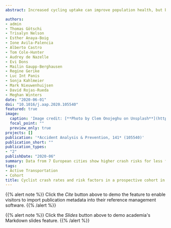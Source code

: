 ```yaml
---
abstract: Increased cycling uptake can improve population health, but barriers include real and perceived risks. Crash risk factors are important to understand in order to improve safety and increase cycling uptake. Many studies of cycling crash risk are based on combining diverse sources of crash and exposure data, such as police databases (crashes) and travel surveys (exposure), based on shared geography and time. When conflating crash and exposure data from different sources, the risk factors that can be quantified are only those variables common to both datasets, which tend to be limited to geography (e.g. countries, provinces, municipalities) and a few general road user characteristics (e.g. gender and age strata). The Physical Activity through Sustainable Transport Approaches (PASTA) project was a prospective cohort study that collected both crash and exposure data from seven European cities (Antwerp, Barcelona, London, Örebro, Rome, Vienna and Zürich). The goal of this research was to use data from the PASTA project to quantify exposure-adjusted crash rates and model adjusted crash risk factors, including detailed sociodemographic characteristics, attitudes about transportation, neighbourhood built environment features and location by city. We used negative binomial regression to model the influence of risk factors independent of exposure. Of the 4,180 cyclists, 10.2 % reported 535 crashes. We found that overall crash rates were 6.7 times higher in London, the city with the highest crash rate, relative to Örebro, the city with the lowest rate. Differences in overall crash rates between cities are driven largely by crashes that did not require medical treatment and that involved motor-vehicles. In a parsimonious crash risk model, we found higher crash risks for less frequent cyclists, men, those who perceive cycling to not be well regarded in their neighbourhood, and those who live in areas of very high building density. Longitudinal collection of crash and exposure data can provide important insights into individual differences in crash risk. Substantial differences in crash risks between cities, neighbourhoods and population groups suggest there is great potential for improvement in cycling safety.

authors:
- admin
- Thomas Götschi
- Trisalyn Nelson 
- Esther Anaya-Boig 
- Ione Avila-Palencia 
- Alberto Castro 
- Tom Cole-Hunter
- Audrey de Nazelle
- Evi Dons
- Mailin Gaupp-Berghausen
- Regine Gerike 
- Luc Int Panis
- Sonja Kahlmeier
- Mark Nieuwenhuijsen
- David Rojas-Rueda
- Meghan Winters
date: "2020-06-01"
doi: "10.1016/j.aap.2020.105540"
featured: true
image:
  caption: 'Image credit: [**Photo by Clem Onojeghu on Unsplash**](https://unsplash.com/photos/8H5uWWZ8-3I)'
  focal_point: ""
  preview_only: true
projects: []
publication: '*Accident Analysis & Prevention, 141* (105540)'
publication_short: ""
publication_types:
- "2"
publishDate: "2020-06"
summary: Data from 7 European cities show higher crash risks for less frequent cyclists, men, those who perceive cycling to not be well regarded in their neighbourhood, and those who live in areas of very high building density.
tags:
- Active Transportation
- Cohort
title: Cyclist crash rates and risk factors in a prospective cohort in seven European cities
---
```


{{% alert note %}}
Click the *Cite* button above to demo the feature to enable visitors to import publication metadata into their reference management software.
{{% /alert %}}

{{% alert note %}}
Click the *Slides* button above to demo academia's Markdown slides feature.
{{% /alert %}}
